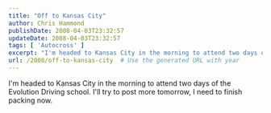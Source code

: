 ```yaml
---
title: "Off to Kansas City"
author: Chris Hammond
publishDate: 2008-04-03T23:32:57
updateDate: 2008-04-03T23:32:57
tags: [ 'Autocross' ]
excerpt: "I'm headed to Kansas City in the morning to attend two days of the Evolution Driving school. I'll try to post more tomorrow, I need to finish packing now."
url: /2008/off-to-kansas-city  # Use the generated URL with year
---
```

<p>I'm headed to Kansas City in the morning to attend two days of the Evolution Driving school. I'll try to post more tomorrow, I need to finish packing now.</p>
